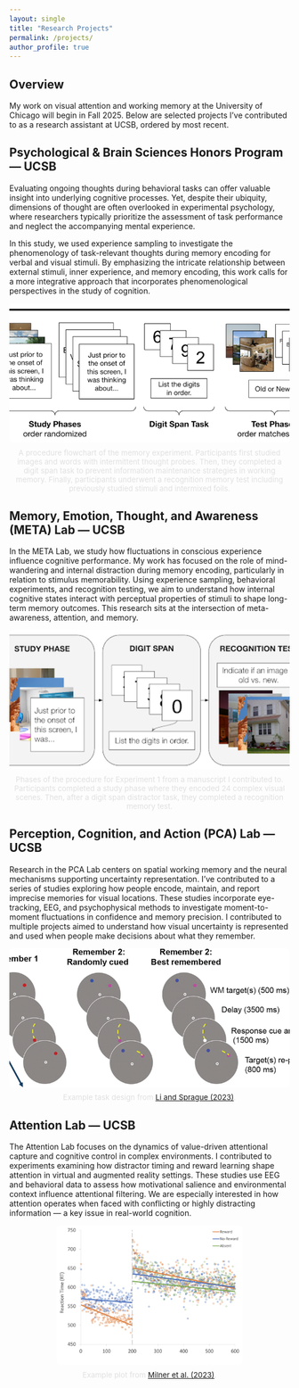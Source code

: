 ```yaml
---
layout: single
title: "Research Projects"
permalink: /projects/
author_profile: true
---
```


## Overview

My work on visual attention and working memory at the University of Chicago will begin in Fall 2025. Below are selected projects I’ve contributed to as a research assistant at UCSB, ordered by most recent.

## Psychological & Brain Sciences Honors Program — UCSB  

Evaluating ongoing thoughts during behavioral tasks can offer valuable insight into underlying cognitive processes. Yet, despite their ubiquity, dimensions of thought are often overlooked in experimental psychology, where researchers typically prioritize the assessment of task performance and neglect the accompanying mental experience.

In this study, we used experience sampling to investigate the phenomenology of task-relevant thoughts during memory encoding for verbal and visual stimuli. By emphasizing the intricate relationship between external stimuli, inner experience, and memory encoding, this work calls for a more integrative approach that incorporates phenomenological perspectives in the study of cognition.

<div style="text-align: center;">
  <img src="/images/Thesis_plot.png" alt="Thesis flowchart" style="height: 250px; object-fit: cover; border-radius: 6px;" />
  <p style="font-size: 0.95em; color: #e0e0e0; margin-top: 0.5em;">
    A procedure flowchart of the memory experiment. Participants first studied images and words with intermittent thought probes. Then, they completed a digit span task to prevent information maintenance strategies in working memory. Finally, participants underwent a recognition memory test including previously studied stimuli and intermixed foils.
  </p>
</div>

## Memory, Emotion, Thought, and Awareness (META) Lab — UCSB  

In the META Lab, we study how fluctuations in conscious experience influence cognitive performance. My work has focused on the role of mind-wandering and internal distraction during memory encoding, particularly in relation to stimulus memorability. Using experience sampling, behavioral experiments, and recognition testing, we aim to understand how internal cognitive states interact with perceptual properties of stimuli to shape long-term memory outcomes. This research sits at the intersection of meta-awareness, attention, and memory.

<div style="text-align: center;">
  <img src="/images/META_plot.png" alt="META experiment procedure" style="height: 250px; object-fit: cover; border-radius: 6px;" />
  <p style="font-size: 0.95em; color: #e0e0e0; margin-top: 0.5em;">
    Phases of the procedure for Experiment 1 from a manuscript I contributed to. Participants completed a study phase where they encoded 24 complex visual scenes. Then, after a digit span distractor task, they completed a recognition memory test.
  </p>
</div>

## Perception, Cognition, and Action (PCA) Lab — UCSB  

Research in the PCA Lab centers on spatial working memory and the neural mechanisms supporting uncertainty representation. I’ve contributed to a series of studies exploring how people encode, maintain, and report imprecise memories for visual locations. These studies incorporate eye-tracking, EEG, and psychophysical methods to investigate moment-to-moment fluctuations in confidence and memory precision. I contributed to multiple projects aimed to understand how visual uncertainty is represented and used when people make decisions about what they remember.

<div style="text-align: center;">
  <img src="/images/PCA_plot.jpeg" alt="PCA task design" style="height: 250px; object-fit: cover; border-radius: 6px;" />
  <p style="font-size: 0.95em; color: #e0e0e0; margin-top: 0.5em;">
    Example task design from <a href="/files/Li_and_Sprague_2023.pdf">Li and Sprague (2023)</a>.
  </p>
</div>

## Attention Lab — UCSB  

The Attention Lab focuses on the dynamics of value-driven attentional capture and cognitive control in complex environments. I contributed to experiments examining how distractor timing and reward learning shape attention in virtual and augmented reality settings. These studies use EEG and behavioral data to assess how motivational salience and environmental context influence attentional filtering. We are especially interested in how attention operates when faced with conflicting or highly distracting information — a key issue in real-world cognition.

<div style="text-align: center;">
  <img src="/images/Attention_plot.png" alt="Attention lab data" style="height: 250px; object-fit: cover; border-radius: 6px;" />
  <p style="font-size: 0.95em; color: #e0e0e0; margin-top: 0.5em;">
    Example plot from <a href="/files/2023_Milner_EtAl.pdf">Milner et al. (2023)</a>.
  </p>
</div>
